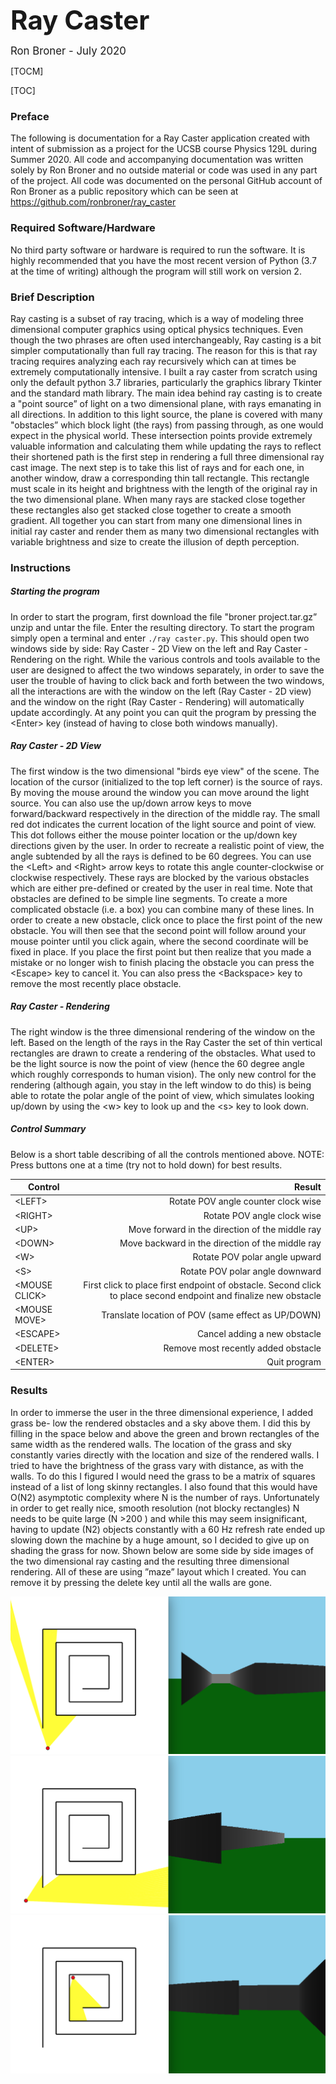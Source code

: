 <span style=" font-size:3em;">**Ray Caster**</span>

<span style=" font-size:1.2em;">Ron Broner -  July 2020</span>


[TOCM]

[TOC]

### Preface
The following is documentation for a Ray Caster application created with intent of submission as a project for the UCSB course Physics 129L during Summer 2020. All code and accompanying documentation was written solely by Ron Broner and no outside material or code was used in any part of the project. All code was documented on the personal GitHub account of Ron Broner as a public repository which can be seen at https://github.com/ronbroner/ray_caster

### Required Software/Hardware
No third party software or hardware is required to run the software. It is highly recommended that you have the most recent version of Python (3.7 at the time of writing) although the program will still work on version 2.

### Brief Description
Ray casting is a subset of ray tracing, which is a way of modeling three dimensional computer graphics using optical physics techniques. Even though the two phrases are often used interchangeably, Ray casting is a bit simpler computationally than full ray tracing. The reason for this is that ray tracing requires analyzing each ray recursively which can at times be extremely computationally intensive. I built a ray caster from scratch using only the default python 3.7 libraries, particularly the graphics library Tkinter and the standard math library.
The main idea behind ray casting is to create a "point source” of light on a two dimensional plane, with rays emanating in all directions. In addition to this light source, the plane is covered with many "obstacles” which block light (the rays) from passing through, as one would expect in the physical world. These intersection points provide extremely valuable information and calculating them while updating the rays to reflect their shortened path is the first step in rendering a full three dimensional ray cast image.
The next step is to take this list of rays and for each one, in another window, draw a corresponding thin tall rectangle. This rectangle must scale in its height and brightness with the length of the original ray in the two dimensional plane. When many rays are stacked close together these rectangles also get stacked close together to create a smooth gradient. All together you can start from many one dimensional lines in initial ray caster and render them as many two dimensional rectangles with variable brightness and size to create the illusion of depth perception.
### Instructions

##### Starting the program
In order to start the program, first download the file "broner project.tar.gz” unzip and untar the file. Enter the resulting directory. To start the program simply open a terminal and enter `./ray caster.py`. This should open two windows side by side: Ray Caster - 2D View on the left and Ray Caster - Rendering on the right. While the various controls and tools available to the user are designed to affect the two windows separately, in order to save the user the trouble of having to click back and forth between the two windows, all the interactions are with the window on the left (Ray Caster - 2D view) and the window on the right (Ray Caster - Rendering) will automatically update accordingly. At any point you can quit the program by pressing the &lt;Enter&gt; key (instead of having to close both windows manually).
##### Ray Caster - 2D View
The first window is the two dimensional "birds eye view" of the scene. The location of the cursor (initialized to the top left corner) is the source of rays. By moving the mouse around the window you can move around the light source. You can also use the up/down arrow keys to move forward/backward respectively in the direction of the middle ray. The small red dot indicates the current location of the light source and point of view. This dot follows either the mouse pointer location or the up/down key directions given by the user. In order to recreate a realistic point of view, the angle subtended by all the rays is defined to be 60 degrees. You can use the &lt;Left&gt; and &lt;Right&gt; arrow keys to rotate this angle counter-clockwise or clockwise respectively. These rays are blocked by the various obstacles which are either pre-defined or created by the user in real time. Note that obstacles are defined to be simple line segments. To create a more complicated obstacle (i.e. a box) you can combine many of these lines. In order to create a new obstacle, click once to place the first point of the new obstacle. You will then see that the second point will follow around your mouse pointer until you click again, where the second coordinate will be fixed in place. If you place the first point but then realize that you made a mistake or no longer wish to finish placing the obstacle you can press the &lt;Escape> key to cancel it. You can also press the &lt;Backspace&gt; key to remove the most recently place obstacle.
##### Ray Caster - Rendering
The right window is the three dimensional rendering of the window on the left. Based on the length of the rays in the Ray Caster the set of thin vertical rectangles are drawn to create a rendering of the obstacles. What used to be the light source is now the point of view (hence the 60 degree angle which roughly corresponds to human vision). The only new control for the rendering (although again, you stay in the left window to do this) is being able to rotate the polar angle of the point of view, which simulates looking up/down by using the &lt;w&gt; key to look up and the &lt;s&gt; key to look down.

##### Control Summary
Below is a short table describing of all the controls mentioned above. NOTE: Press buttons one at a time (try not to hold down) for best results.


| Control      | Result |
| --------- | -----:|
| &lt;LEFT&gt;  | Rotate POV angle counter clock wise |
| &lt;RIGHT&gt;      |   Rotate POV angle clock wise |
| &lt;UP&gt;       |   Move forward in the direction of the middle ray |
| &lt;DOWN&gt;  | Move backward in the direction of the middle ray |
| &lt;W&gt;      |  Rotate POV polar angle upward |
| &lt;S&gt;       |    Rotate POV polar angle downward |
| &lt;MOUSE CLICK&gt;  | First click to place first endpoint of obstacle. Second click to place second endpoint and finalize new obstacle |
| &lt;MOUSE MOVE&gt;      |   Translate location of POV (same effect as UP/DOWN) |
| &lt;ESCAPE&gt;       |   Cancel adding a new obstacle |
| &lt;DELETE&gt;  | Remove most recently added obstacle |
| &lt;ENTER&gt;      |   Quit program |

### Results
In order to immerse the user in the three dimensional experience, I added grass be- low the rendered obstacles and a sky above them. I did this by filling in the space below and above the green and brown rectangles of the same width as the rendered walls. The location of the grass and sky constantly varies directly with the location and size of the rendered walls. I tried to have the brightness of the grass vary with distance, as with the walls. To do this I figured I would need the grass to be a matrix of squares instead of a list of long skinny rectangles. I also found that this would have O(N2) asymptotic complexity where N is the number of rays. Unfortunately in order to get really nice, smooth resolution (not blocky rectangles) N needs to be quite large (N >200 ) and while this may seem insignificant, having to update (N2) objects constantly with a 60 Hz refresh rate ended up slowing down the machine by a huge amount, so I decided to give up on shading the grass for now. Shown below are some side by side images of the two dimensional ray casting and the resulting three dimensional rendering. All of these are using ”maze” layout which I created. You can remove it by pressing the delete key until all the walls are gone.

![](./img/ex1.png)
![](./img/ex2.png)
![](./img/ex3.png)
